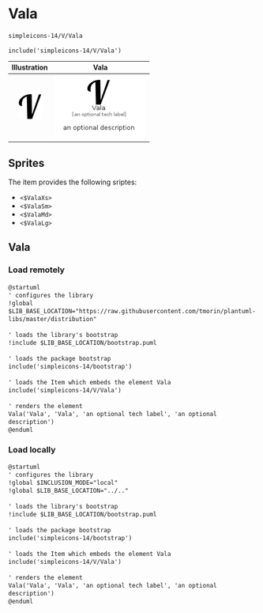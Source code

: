 # Vala


```text
simpleicons-14/V/Vala
```

```text
include('simpleicons-14/V/Vala')
```



| Illustration | Vala |
| :---: | :---: |
| ![illustration for Illustration](../../simpleicons-14/V/Vala.png) | ![illustration for Vala](../../simpleicons-14/V/Vala.Local.png) |



## Sprites
The item provides the following sriptes:

- `<$ValaXs>`
- `<$ValaSm>`
- `<$ValaMd>`
- `<$ValaLg>`





## Vala

### Load remotely
```plantuml
@startuml
' configures the library
!global $LIB_BASE_LOCATION="https://raw.githubusercontent.com/tmorin/plantuml-libs/master/distribution"

' loads the library's bootstrap
!include $LIB_BASE_LOCATION/bootstrap.puml

' loads the package bootstrap
include('simpleicons-14/bootstrap')

' loads the Item which embeds the element Vala
include('simpleicons-14/V/Vala')

' renders the element
Vala('Vala', 'Vala', 'an optional tech label', 'an optional description')
@enduml
```

### Load locally
```plantuml
@startuml
' configures the library
!global $INCLUSION_MODE="local"
!global $LIB_BASE_LOCATION="../.."

' loads the library's bootstrap
!include $LIB_BASE_LOCATION/bootstrap.puml

' loads the package bootstrap
include('simpleicons-14/bootstrap')

' loads the Item which embeds the element Vala
include('simpleicons-14/V/Vala')

' renders the element
Vala('Vala', 'Vala', 'an optional tech label', 'an optional description')
@enduml
```

